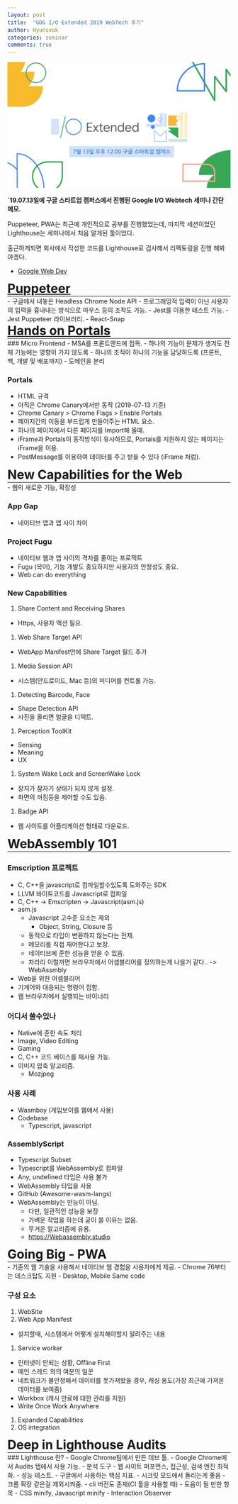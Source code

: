```yaml
---
layout: post
title:  "GDG I/O Extended 2019 WebTech 후기"
author: Hyunseok
categories: seminar
comments: true
---
```


<a href="https://festa.io/events/339"><img src="/assets/tech_seminar/gdg_webtech/gdg_io_2019_webtech.jpg" title="gdg io 2019 webtech"></a>

<b>`19.07.13일에 구글 스타트업 캠퍼스에서 진행된 Google I/O Webtech 세미나 간단 메모.</b>

Puppeteer, PWA는 최근에 개인적으로 공부를 진행했었는데,
마지막 세션이었던 Lighthouse는 세미나에서 처음 알게된 툴이었다. 

출근하게되면 회사에서 작성한 코드를 Lighthouse로 검사해서 리펙토링을 진행 해봐야겠다.

- <a href="https://web.dev/">Google Web Dev</a>

<h1 style="margin: 0px"><a href="https://web.dev/prerender-with-react-snap">Puppeteer</a></h1>
<hr style="margin: 0px"/>
- 구글에서 내놓은 Headless Chrome Node API
- 프로그래밍적 입력이 아닌 사용자의 입력을 흉내내는 방식으로 마우스 등의 조작도 가능.
- Jest를 이용한 테스트 가능.
    - Jest Puppeteer 라이브러리.
- React-Snap

<h1 style="margin: 0px">
<a href="https://web.dev/hands-on-portals">Hands on Portals</a>
</h1>
<hr style="margin: 0px"/>
### Micro Frontend
- MSA를 프론트엔드에 접목.
- 하나의 기능이 문제가 생겨도 전체 기능에는 영향이 가지 않도록
- 하나의 조직이 하나의 기능을 담당하도록 (프론트, 백, 개발 및 배포까지)
    - 도메인을 분리

### Portals
- HTML 규격
- 아직은 Chrome Canary에서만 동작 (2019-07-13 기준)
- Chrome Canary > Chrome Flags > Enable Portals
- 페이지간의 이동을 부드럽게 만들어주는 HTML 요소.
- 하나의 페이지에서 다른 페이지를 Import해 올때.
- iFrame과 Portals이 동작방식이 유사하므로, Portals를 지원하지 않는 페이지는 iFrame을 이용.
- PostMessage를 이용하여 데이터를 주고 받을 수 있다 (iFrame 처럼).

<h1 style="margin: 0px">New Capabilities for the Web</h1>
<hr style="margin: 0px"/>
- 웹의 새로운 기능, 확장성

### App Gap
- 네이티브 앱과 앱 사이 차이

### Project Fugu
- 네이티브 웹과 앱 사이의 격차를 줄이는 프로젝트
- Fugu (복어), 기능 개발도 중요하지만 사용자의 안정성도 중요.
- Web can do everything

### New Capabilities
1. Share Content and Receiving Shares
- Https, 사용자 액션 필요.

1. Web Share Target API
- WebApp Manifest안에 Share Target 필드 추가

1. Media Session API
- 시스템(안드로이드, Mac 등)의 미디어를 컨트롤 가능.

1. Detecting Barcode, Face
- Shape Detection API
- 사진을 올리면 얼굴을 디텍트.

1. Perception ToolKit
- Sensing
- Meaning
- UX

1. System Wake Lock and ScreenWake Lock
- 장치가 잠자기 상태가 되지 않게 설정.
- 화면의 꺼짐등을 제어할 수도 있음.

1. Badge API
- 웹 사이트를 어플리케이션 형태로 다운로드.

<h1 style="margin: 0px">WebAssembly 101</h1>
<hr style="margin: 0px"/>

### Emscription 프로젝트
- C, C++을 javascript로 컴파일할수있도록 도와주는 SDK
- LLVM 바이트코드를 Javascript로 컴파일
- C, C++ -> Emscripten -> Javascript(asm.js)
- asm.js
    - Javascript 고수준 요소는 제외
        - Object, String, Closure 등
    - 동적으로 타입이 변환하지 않는다는 전제.
    - 메모리를 직접 재어한다고 보장.
    - 네이티브에 준한 성능을 얻을 수 있음.
    - 차라리 이럴꺼면 브라우저에서 어셈블리어를 정의하는게 나을거 같다.. -> WebAssmbly
- Web을 위한 어셈블리어
- 기계어와 대응되는 명령어 집합.
- 웹 브라우저에서 실행되는 바이너리

### 어디서 쓸수있나
- Native에 준한 속도 처리
- Image, Video Editing
- Gaming
- C, C++ 코드 베이스를 재사용 가능.
- 이미지 압축 알고리즘.
    - Mozjpeg

### 사용 사례
- Wasmboy (게임보이를 웹에서 사용)
- Codebase
    - Typescript, javascript

### AssemblyScript
- Typescript Subset
- Typescript를 WebAssembly로 컴파일
- Any, undefined 타입은 사용 불가
- WebAssembly 타입을 사용
- GitHub (Awesome-wasm-langs)
- WebAssembly는 만능이 아님.
    - 다만, 일관적인 성능을 보장
    - 가벼운 작업을 하는데 굳이 쓸 이유는 없음.
    - 무거운 알고리즘에 유용.
    - https://Webassembly.studio


<h1 style="margin: 0px">Going Big - PWA</h1>
<hr style="margin: 0px"/>
- 기존의 웹 기술을 사용해서 네이티브 웹 경험을 사용자에게 제공.
- Chrome 76부터는 데스크탑도 지원
- Desktop, Mobile Same code

### 구성 요소
1. WebSite
1. Web App Manifest
- 설치할때, 시스템에서 어떻게 설치해야할지 알려주는 내용
1. Service worker
- 인터넷이 안되는 상황, Offline First
- 메인 스레드 외의 여분의 일꾼
- 네트워크가 불안정해서 데이터를 못가져왔을 경우, 캐싱 용도(가장 최근에 가져온 데이터를 보여줌)
- Workbox (캐시 만료에 대한 관리를 지원)
- Write Once Work Anywhere
1. Expanded Capabilities
1. OS integration


<h1 style="margin: 0px">Deep in Lighthouse Audits</h1>
<hr style="margin: 0px"/>
### Lighthouse 란?
- Google Chrome팀에서 만든 데브 툴.
- Google Chrome에서 Audits 탭에서 사용 가능.
- 분석 도구
    - 웹 사이트 퍼포먼스, 접근성, 검색 엔진 최적화.
    - 성능 테스트.
- 구글에서 사용하는 핵심 지표.
- 시크릿 모드에서 돌리는게 좋음
    - 크롬 확장 같은걸 제외시켜줌.
- cli 버전도 존재(CI 툴을 사용할 때)
- 도움이 될 만한 항목
    - CSS minify, Javascript minify
    - Interaction Observer

